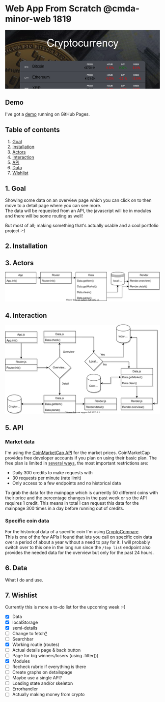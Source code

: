 # Web App From Scratch @cmda-minor-web 1819

<kbd>![Shiny front-end](https://raw.githubusercontent.com/DanielvandeVelde/web-app-from-scratch-1920/master/public/img/banner.png "Shiny front-end")</kbd>

## Demo

I've got a [demo](https://danielvandevelde.github.io/web-app-from-scratch-1920/) running on GitHub Pages.

## Table of contents

1. [Goal](#1-Goal)
2. [Installation](#2-Installation)
3. [Actors](#3-Actors)
4. [Interaction](#4-Interaction)
5. [API](#5-API)
6. [Data](#6-Data)
7. [Wishlist](#7-Wishlist)

## 1. Goal

Showing some data on an overview page which you can click on to then move to a detail page where you can see more.  
The data will be requested from an API, the javascript will be in modules and there will be some routing as well!

But most of all; making something that's actually usable and a cool portfolio project :-)

## 2. Installation

## 3. Actors

<kbd>![Actor Diagram](https://raw.githubusercontent.com/DanielvandeVelde/web-app-from-scratch-1920/master/public/img/actor.svg?sanitize=true "Actor diagram")</kbd>

## 4. Interaction

<kbd>![Interaction diagram](https://raw.githubusercontent.com/DanielvandeVelde/web-app-from-scratch-1920/master/public/img/Interaction.svg?sanitize=true "Interaction diagram")</kbd>

## 5. API

### Market data

I'm using the [CoinMarketCap API](https://coinmarketcap.com/api/documentation/v1/) for the market prices.
CoinMarketCap provides free developer accounts if you plan on using their basic plan.
The free plan is limited in [several ways](https://pro.coinmarketcap.com/features), the most important restrictions are:

- Daily 300 credits to make requests with
- 30 requests per minute (rate limit)
- Only access to a few endpoints and no historical data

To grab the data for the mainpage which is currently 50 different coins with their price and the percentage changes in the past week or so the API requires 1 credit.
This means in total I can request this data for the mainpage 300 times in a day before running out of credits.

### Specific coin data

For the historical data of a specific coin I'm using [CryptoCompare](https://min-api.cryptocompare.com/).  
This is one of the few APIs I found that lets you call on specific coin data over a period of about a year without a need to pay for it.
I will probably switch over to this one in the long run since the `/top list` endpoint also provides the needed data for the overview but only for the past 24 hours.

## 6. Data

What I do and use.

## 7. Wishlist

Currently this is more a to-do list for the upcoming week :-)

- [x] Data
- [x] localStorage
- [x] semi-details
- [ ] Change to fetch[?](https://gomakethings.com/why-i-still-use-xhr-instead-of-the-fetch-api/)
- [ ] Searchbar
- [x] Working routie (routes)
- [ ] Actual details page & back button
- [ ] Page for big winners/losers (using .filter())
- [x] Modules
- [ ] Recheck rubric if everything is there
- [ ] Create graphs on detailspage
- [ ] Maybe use a single API?
- [ ] Loading state and/or skeleton
- [ ] Errorhandler
- [ ] Actually making money from crypto
